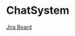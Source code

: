 # ChatSystem

[Jira Board](https://grittycapstone.atlassian.net/jira/software/projects/KAN/boards/1)
